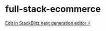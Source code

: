 # full-stack-ecommerce

[Edit in StackBlitz next generation editor ⚡️](https://stackblitz.com/~/github.com/ruizTechServices/full-stack-ecommerce)